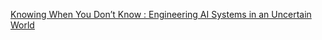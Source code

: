 [Knowing When You Don’t Know : Engineering AI Systems in an Uncertain World](https://qi.tc/qi/116518)